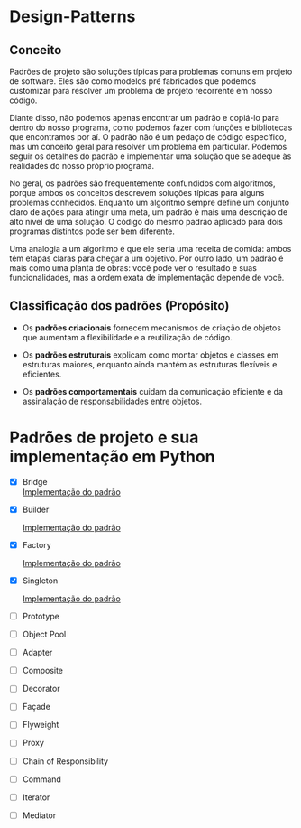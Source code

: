 <h1> Design-Patterns </h1>
<h2>Conceito </h2>
<p> Padrões de projeto são soluções típicas para problemas comuns em projeto de software. Eles são como modelos pré fabricados que podemos customizar para resolver um problema de projeto recorrente em nosso código.<p/>

<p>Diante disso, não podemos apenas encontrar um padrão e copiá-lo para dentro do nosso programa, como podemos fazer com funções e bibliotecas que encontramos por aí. O padrão não é um pedaço de código específico, mas um conceito geral para resolver um problema em particular. Podemos seguir os detalhes do padrão e implementar uma solução que se adeque às realidades do nosso próprio programa.<p/>

<p>No geral, os padrões são frequentemente confundidos com algoritmos, porque ambos os conceitos descrevem soluções típicas para alguns problemas conhecidos. Enquanto um algoritmo sempre define um conjunto claro de ações para atingir uma meta, um padrão é mais uma descrição de alto nível de uma solução. O código do mesmo padrão aplicado para dois programas distintos pode ser bem diferente.</p>

<p>Uma analogia a um algoritmo é que ele seria uma receita de comida: ambos têm etapas claras para chegar a um objetivo. Por outro lado, um padrão é mais como uma planta de obras: você pode ver o resultado e suas funcionalidades, mas a ordem exata de implementação depende de você.</p>

<h2>Classificação dos padrões (Propósito)</h2>

* Os **padrões criacionais** fornecem mecanismos de criação de objetos que aumentam a flexibilidade e a reutilização de código.</ol>

* Os **padrões estruturais** explicam como montar objetos e classes em estruturas maiores, enquanto ainda mantém as estruturas flexíveis e eficientes.

* Os **padrões comportamentais** cuidam da comunicação eficiente e da assinalação de responsabilidades entre objetos.

<h1> Padrões de projeto e sua implementação em Python</h1>

- [x] Bridge </br>
  [Implementação do padrão](https://github.com/arlindo10/Design-Patterns/tree/main/Bridge)

- [x] Builder </br>

  [Implementação do padrão](https://github.com/arlindo10/Design-Patterns/tree/main/Builder)

- [x] Factory </br>

  [Implementação do padrão](https://github.com/arlindo10/Design-Patterns/tree/main/Factory)

- [x] Singleton </br>

  [Implementação do padrão](https://github.com/arlindo10/Design-Patterns/tree/main/Factory)

- [ ] Prototype

- [ ] Object Pool

- [ ] Adapter

- [ ] Composite

- [ ] Decorator

- [ ] Façade

- [ ] Flyweight

- [ ] Proxy

- [ ] Chain of Responsibility

- [ ] Command

- [ ] Iterator

- [ ] Mediator
